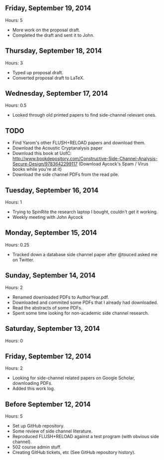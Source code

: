 Friday, September 19, 2014
---------------------------------

Hours: 5

- More work on the proposal draft.
- Completed the draft and sent it to John.

Thursday, September 18, 2014
---------------------------------

Hours: 3

- Typed up proposal draft.
- Converted proposal draft to LaTeX.

Wednesday, September 17, 2014
---------------------------------

Hours: 0.5

- Looked through old printed papers to find side-channel relevant ones.

TODO
-----

* Find Yarom's other FLUSH+RELOAD papers and download them.
* Download the Acoustic Cryptanalysis paper
* Download this book at UofC:
    http://www.bookdepository.com/Constructive-Side-Channel-Analysis-Secure-Design/9783642299117
  (Download Aycock's Spam / Virus books while you're at it)
* Download the side channel PDFs from the read pile.

Tuesday, September 16, 2014
---------------------------------

Hours: 1

- Trying to SpinRite the research laptop I bought, couldn't get it working.
- Weekly meeting with John Aycock

Monday, September 15, 2014
---------------------------------

Hours: 0.25

- Tracked down a database side channel paper after @touced asked me on
  Twitter.


Sunday, September 14, 2014
---------------------------------

Hours: 2

- Renamed downloaded PDFs to AuthorYear.pdf.
- Downloaded and commited some PDFs that I already had downloaded.
- Read the abstracts of some PDFs.
- Spent some time looking for non-academic side channel research.

Saturday, September 13, 2014
---------------------------------

Hours: 0

Friday, September 12, 2014
---------------------------------

Hours: 2

- Looking for side-channel related papers on Google Scholar, downloading PDFs.
- Added this work log.

Before September 12, 2014
--------------------------

Hours: 5

- Set up GitHub repository.
- Some review of side channel literature.
- Reproduced FLUSH+RELOAD against a test program (with obvious side channel).
- 502 course admin stuff.
- Creating GitHub tickets, etc (See GitHub repository history).
